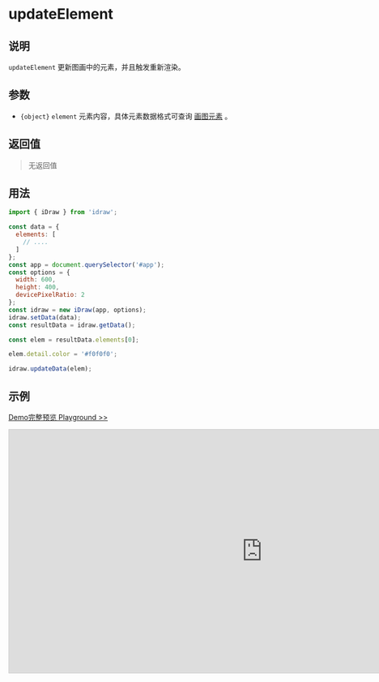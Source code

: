 # updateElement

## 说明

`updateElement` 更新图画中的元素，并且触发重新渲染。

## 参数

- `{object}` `element` 元素内容，具体元素数据格式可查询 [画图元素](./../element/info.md) 。

## 返回值

> 无返回值

## 用法

```js
import { iDraw } from 'idraw';

const data = {
  elements: [
    // ....
  ]
};
const app = document.querySelector('#app');
const options = {
  width: 600,
  height: 400,
  devicePixelRatio: 2
};
const idraw = new iDraw(app, options);
idraw.setData(data);
const resultData = idraw.getData();

const elem = resultData.elements[0];

elem.detail.color = '#f0f0f0';

idraw.updateData(elem);
```

## 示例

[Demo完整预览 Playground >>](https://idrawjs.com/playground/?demo=api-updateElement)

<iframe class="idraw-playground-preview" 
  src="https://idrawjs.com/playground/?demo=api-updateElement&header=false&sider=false&default-editor-split=50" 
  width="1000" height="480" frameborder="no" border="0"
  style="border: 1px solid #cecece; margin: 0px auto;"
></iframe>
